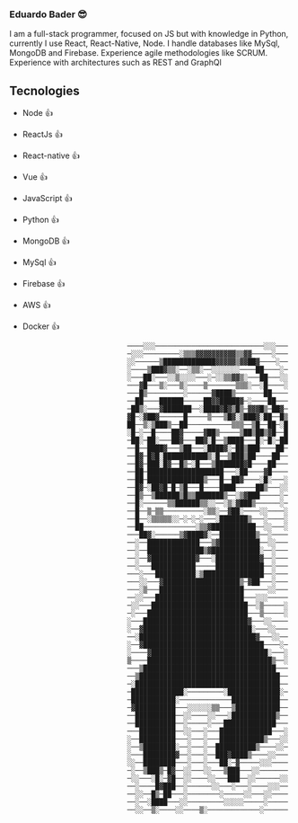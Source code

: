 ### Eduardo Bader 😎

I am a full-stack programmer, focused on JS but with knowledge in Python, currently I use React, React-Native, Node. I handle databases like MySql, MongoDB and Firebase. Experience agile methodologies like SCRUM. Experience with architectures such as REST and GraphQl

## Tecnologies
- Node 👍
- ReactJs 👍
- React-native 👍
- Vue 👍
- JavaScript 👍
- Python 👍
- MongoDB 👍
- MySql 👍
- Firebase 👍
- AWS 👍
- Docker 👍

                                ────░░░───────────────────────────░░░───
                                ─░░░─────────░▒▒▒▓▓▓▓▓▓▓▓▓▓▒▒▓▓─────░───
                                ░░──────▒█████████████▓▓▓▓▓▒▓▓██▓────░──
                                ░────▒███▓▒▒░──░▒▒░──░░░░░░░────██────░─
                                ░───██░───░░▒░░░░───░─░░▒▒▓▓▒░───██───░░
                                ───▓█───▒░───▒░────▒───────▒▒▒░──░█────░
                                ───█▒─────────░──────▓████▒───────██────
                                ──██────██████─────██▓▓█████▓─░────██───
                                ─██▒░───▓███████──░████▓█▓▒█▒─▓▓▓█▒─██▓─
                                ▓█─░▓██▓──────█─────▒───▒█▓░▒███▓░██──█▒
                                ██──▒░▒███▒──██───────────▒▒▒──▒█──██─░█
                                ░█─░──█────██▓─────▓██▒─────▒██▒██▒▓█──█
                                ─██░─██░───██▓───██▓░█──▒████───█░─█░─██
                                ──█──████▓───▒██───░████▓░─██▒███────██─
                                ──█▓─█▓█░███████████▒░█──▒███▒██────██──
                                ──█▓─███░█▓──█▒─░█───▒███████▓█────██───
                                ──██─███████████████████───░██────▓█────
                                ──██─██████████████▒───█──██▓────░█░───░
                                ──█▓─░██▓█─█─▒█───█────████─────██▒───░░
                                ──█▒──▒██████▒█▒▒███████▒──░▒▓███─────░─
                                ──█░──────▒▒██████▒▒░░──░▒░▓███▒──────░─
                                ──█──▒─▒▒──────────░▒▒░──▓██░────░░────░
                                ──█──░▒▒▒▒▒░░─░─░─░───░███████▒───░────░
                                ──██─────────────░▒▒▓███████████──░░───░
                                ───██▓░──────▒▓████▓░──█████████▒──░────
                                ──░──█████████████───▒▓██████████──░░───
                                ──░──██████████████▒▓████████████░──░───
                                ──░──▓███████████▓───░███████████▓──░───
                                ──░───███████████─────████████████──░───
                                ───░───██████████░▒███████████████──░───
                                ───░░───▓███████████████████▒─▓██───░───
                                ───░▒───█████████████████████──────░░───
                                ──░░───██████████████████████───░░░─────
                                ─░░───████████████████████████──░▒─────░
                                ─░───█████████████████████████───▒─────░
                                ░───██████████████████████████▓───░░────
                                ░──▓███████████████████████████░───░░───
                                ──░█████████████████████████████▓───░░──
                                ░──▓██████████████████████████████────░─
                                ░────▓█████████████████████████████░───░
                                ▒────███████████████████████████████▒──░
                                ───▒█████████████████████████████████───
                                ──▒███████████████████████████████████──
                                ─░████████████████████████████████████──
                                ─█████████████░─────────░█████████████░─
                                ─███████████░─────────────████████████──
                                ─▓██████████───░░░░░░▒▒───▒███████████──
                                ──██████████──░░────░░───░███████████▒──
                                ──██████████──░─────░───█████████████───
                                ───█████████──░░───░───█████████████───░
                                ░──█████████───░───░───███████████▒───░░
                                ░──▒████████░──░───░──██████████▒────░░─
                                ░───████████▓──░───░──███▓████▒────░░───
                                ░░──████████───░───░───██░─▓─────░░░────
                                ─░──▒███▒─█▓──░░───░░───▒███───░░───────
                                ─░░───░█░─▓█──░░────░░───███──░░──────░░
                                ──░────█▓███──░──────░░───░───░────░░░──
                                ──░░──█▒─██───░────────░─────░░───░░────
                                ──░──░████───░░─────────░░░░░─────░─────
                                ──░░──▒░────░░────▒░─────────────░──────


